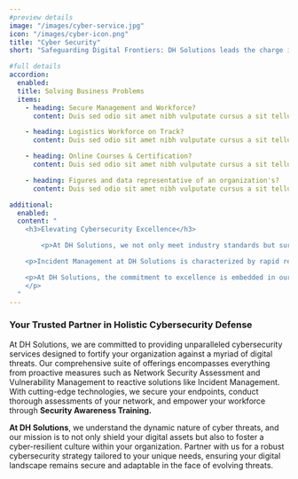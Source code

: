 ```yaml
---
#preview details
image: "/images/cyber-service.jpg"
icon: "/images/cyber-icon.png"
title: "Cyber Security"
short: "Safeguarding Digital Frontiers: DH Solutions leads the charge in cutting-edge Cybersecurity."

#full details
accordion:
  enabled: 
  title: Solving Business Problems
  items:
    - heading: Secure Management and Workforce?
      content: Duis sed odio sit amet nibh vulputate cursus a sit tellus a odio tincdunt ilm auctor Class apten sociosqu a ds Etiam ante ex fermentum litora aorquper conuauris ine odi. Duis sed odio sit amet nibh vulputate cursus a sit tellus a odio tincdunt ilm auctor Class apten sociosqu a ds Et iam ante ex fermentum litora aorquper conuauris ine odi.

    - heading: Logistics Workforce on Track?
      content: Duis sed odio sit amet nibh vulputate cursus a sit tellus a odio tincdunt ilm auctor Class apten sociosqu a ds Etiam ante ex fermentum litora aorquper conuauris ine odi. Duis sed odio sit amet nibh vulputate cursus a sit tellus a odio tincdunt ilm auctor Class apten sociosqu a ds Et iam ante ex fermentum litora aorquper conuauris ine odi.

    - heading: Online Courses & Certification?
      content: Duis sed odio sit amet nibh vulputate cursus a sit tellus a odio tincdunt ilm auctor Class apten sociosqu a ds Etiam ante ex fermentum litora aorquper conuauris ine odi. Duis sed odio sit amet nibh vulputate cursus a sit tellus a odio tincdunt ilm auctor Class apten sociosqu a ds Et iam ante ex fermentum litora aorquper conuauris ine odi.

    - heading: Figures and data representative of an organization's?
      content: Duis sed odio sit amet nibh vulputate cursus a sit tellus a odio tincdunt ilm auctor Class apten sociosqu a ds Etiam ante ex fermentum litora aorquper conuauris ine odi. Duis sed odio sit amet nibh vulputate cursus a sit tellus a odio tincdunt ilm auctor Class apten sociosqu a ds Et iam ante ex fermentum litora aorquper conuauris ine odi.

additional:
  enabled: 
  content: "
    <h3>Elevating Cybersecurity Excellence</h3>

		<p>At DH Solutions, we not only meet industry standards but surpass them, setting a new benchmark for cybersecurity excellence. Our commitment to exceeding the highest expectations is evident in the meticulous execution of our services. With Network Security Assessment, we delve deep into your network architecture, leaving no stone unturned to identify vulnerabilities that might elude standard scrutiny. Endpoint Protection is not just about defense; it's about providing an impenetrable shield against emerging threats, ensuring the highest level of security for your devices.</p>

    <p>Incident Management at DH Solutions is characterized by rapid response times and decisive actions, minimizing downtime and impact. Our Security Awareness Training goes beyond the basics, offering immersive and engaging programs that instill a proactive cybersecurity mindset among your workforce. When it comes to Vulnerability Management, we don't just patch; we strategically fortify, mitigating risks with a precision that aligns with the highest industry standards.</p>

    <p>At DH Solutions, the commitment to excellence is embedded in our DNA. We understand that cybersecurity is not a one-size-fits-all approach, and our tailor-made strategies ensure that your organization not only meets but exceeds the highest expectations for digital defense. Choose DH Solutions to elevate your cybersecurity posture to unprecedented levels of excellence.
    </p>
  "
---
```


### Your Trusted Partner in Holistic Cybersecurity Defense

At DH Solutions, we are committed to providing unparalleled cybersecurity services designed to fortify your organization against a myriad of digital threats. Our comprehensive suite of offerings encompasses everything from proactive measures such as Network Security Assessment and Vulnerability Management to reactive solutions like Incident Management. With cutting-edge technologies, we secure your endpoints, conduct thorough assessments of your network, and empower your workforce through **Security Awareness Training.**

**At DH Solutions**, we understand the dynamic nature of cyber threats, and our mission is to not only shield your digital assets but also to foster a cyber-resilient culture within your organization. Partner with us for a robust cybersecurity strategy tailored to your unique needs, ensuring your digital landscape remains secure and adaptable in the face of evolving threats.




             